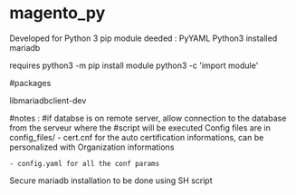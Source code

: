 # magento_py
Developed for Python 3
pip module deeded :
PyYAML
Python3 installed
mariadb

requires python3 -m pip install module
python3 -c 'import module'


#packages

libmariadbclient-dev


#notes :
#if databse is on remote server, allow connection to the database from the serveur where the 
#script will be executed
Config files are in config_files/
	- cert.cnf for the auto certification informations, can be personalized with Organization
	 informations

	- config.yaml for all the conf params

Secure mariadb installation to be done using SH script
